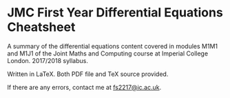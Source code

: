 # JMC First Year Differential Equations Cheatsheet

A summary of the differential equations content covered in modules M1M1 and M1J1 of the Joint Maths and Computing course at Imperial College London. 2017/2018 syllabus.

Written in LaTeX. Both PDF file and TeX source provided.

If there are any errors, contact me at fs2217@ic.ac.uk.
